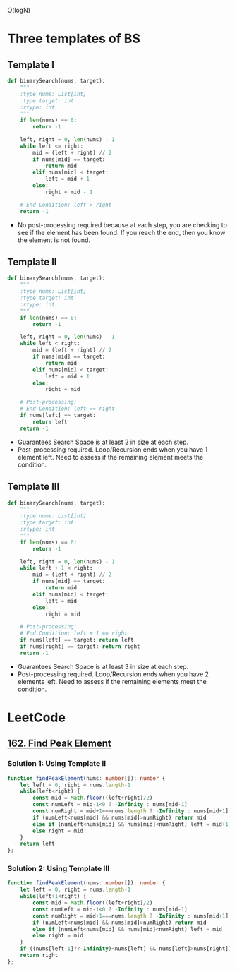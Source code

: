 O(logN)
# Three templates of BS 
## Template I 
```python
def binarySearch(nums, target):
    """
    :type nums: List[int]
    :type target: int
    :rtype: int
    """
    if len(nums) == 0:
        return -1

    left, right = 0, len(nums) - 1
    while left <= right:
        mid = (left + right) // 2
        if nums[mid] == target:
            return mid
        elif nums[mid] < target:
            left = mid + 1
        else:
            right = mid - 1

    # End Condition: left > right
    return -1
```
* No post-processing required because at each step, you are checking to see if the element has been found. If you reach the end, then you know the element is not found. 
## Template II
```python 
def binarySearch(nums, target):
    """
    :type nums: List[int]
    :type target: int
    :rtype: int
    """
    if len(nums) == 0:
        return -1

    left, right = 0, len(nums) - 1
    while left < right:
        mid = (left + right) // 2
        if nums[mid] == target:
            return mid
        elif nums[mid] < target:
            left = mid + 1
        else:
            right = mid

    # Post-processing:
    # End Condition: left == right
    if nums[left] == target:
        return left
    return -1
```
* Guarantees Search Space is at least 2 in size at each step. 
* Post-processing required. Loop/Recursion ends when you have 1 element left. Need to assess if the remaining element meets the condition. 
## Template III
```python 
def binarySearch(nums, target):
    """
    :type nums: List[int]
    :type target: int
    :rtype: int
    """
    if len(nums) == 0:
        return -1

    left, right = 0, len(nums) - 1
    while left + 1 < right:
        mid = (left + right) // 2
        if nums[mid] == target:
            return mid
        elif nums[mid] < target:
            left = mid
        else:
            right = mid

    # Post-processing:
    # End Condition: left + 1 == right
    if nums[left] == target: return left
    if nums[right] == target: return right
    return -1
```
* Guarantees Search Space is at least 3 in size at each step. 
* Post-processing required. Loop/Recursion ends when you have 2 elements left. Need to assess if the remaining elements meet the condition. 

# LeetCode 
## [162. Find Peak Element](https://leetcode.com/problems/find-peak-element/)
### Solution 1: Using Template II
```typescript
function findPeakElement(nums: number[]): number {
    let left = 0, right = nums.length-1
    while(left<right) {
        const mid = Math.floor((left+right)/2)
        const numLeft = mid-1<0 ? -Infinity : nums[mid-1]
        const numRight = mid+1===nums.length ? -Infinity : nums[mid+1]
        if (numLeft<nums[mid] && nums[mid]>numRight) return mid 
        else if (numLeft<nums[mid] && nums[mid]<numRight) left = mid+1
        else right = mid
    }
    return left 
};
```
### Solution 2: Using Template III 
```ts
function findPeakElement(nums: number[]): number {
	let left = 0, right = nums.length-1
	while(left+1<right) {
		const mid = Math.floor((left+right)/2)
		const numLeft = mid-1<0 ? -Infinity : nums[mid-1]
		const numRight = mid+1===nums.length ? -Infinity : nums[mid+1]
		if (numLeft<nums[mid] && nums[mid]>numRight) return mid
		else if (numLeft<nums[mid] && nums[mid]<numRight) left = mid
		else right = mid
	}
	if ((nums[left-1]??-Infinity)<nums[left] && nums[left]>nums[right]) return left
	return right
};
```